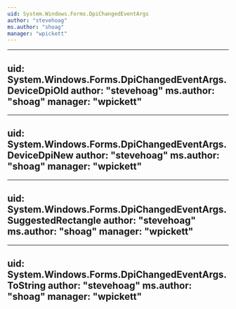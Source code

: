 ```yaml
---
uid: System.Windows.Forms.DpiChangedEventArgs
author: "stevehoag"
ms.author: "shoag"
manager: "wpickett"
---
```


---
uid: System.Windows.Forms.DpiChangedEventArgs.DeviceDpiOld
author: "stevehoag"
ms.author: "shoag"
manager: "wpickett"
---

---
uid: System.Windows.Forms.DpiChangedEventArgs.DeviceDpiNew
author: "stevehoag"
ms.author: "shoag"
manager: "wpickett"
---

---
uid: System.Windows.Forms.DpiChangedEventArgs.SuggestedRectangle
author: "stevehoag"
ms.author: "shoag"
manager: "wpickett"
---

---
uid: System.Windows.Forms.DpiChangedEventArgs.ToString
author: "stevehoag"
ms.author: "shoag"
manager: "wpickett"
---

